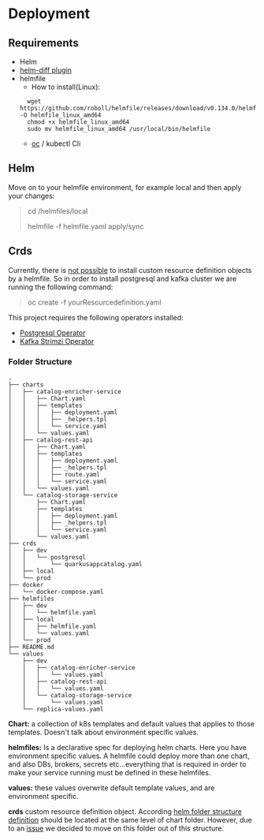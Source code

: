 # Deployment

## Requirements

* Helm
* [helm-diff plugin](https://github.com/databus23/helm-diff)
* helmfile
    * How to install(Linux):
    ```
      wget https://github.com/roboll/helmfile/releases/download/v0.134.0/helmfile_linux_amd64 -O helmfile_linux_amd64
      chmod +x helmfile_linux_amd64
      sudo mv helmfile_linux_amd64 /usr/local/bin/helmfile
    ```
  * [oc](https://docs.openshift.com/enterprise/3.2/cli_reference/manage_cli_profiles.html#manually-configuring-cli-profiles) / kubectl Cli


## Helm

Move on to your helmfile environment, for example local and then apply your changes:
> cd /helmfiles/local
>
> helmfile -f helmfile.yaml apply/sync

## Crds 

Currently, there is [not possible](https://github.com/roboll/helmfile/issues/1353) to install custom resource definition objects by a helmfile. So in order to install postgresql and kafka cluster we are running the following command:

 > oc create -f yourResourcedefinition.yaml
 >

This project requires the following operators installed:
* [Postgresql Operator](https://operatorhub.io/operator/postgresql-operator-dev4devs-com)
* [Kafka Strimzi Operator](https://strimzi.io/)

### Folder Structure
```
.
├── charts
│   ├── catalog-enricher-service
│   │   ├── Chart.yaml
│   │   ├── templates
│   │   │   ├── deployment.yaml
│   │   │   ├── _helpers.tpl
│   │   │   └── service.yaml
│   │   └── values.yaml
│   ├── catalog-rest-api
│   │   ├── Chart.yaml
│   │   ├── templates
│   │   │   ├── deployment.yaml
│   │   │   ├── _helpers.tpl
│   │   │   ├── route.yaml
│   │   │   └── service.yaml
│   │   └── values.yaml
│   └── catalog-storage-service
│       ├── Chart.yaml
│       ├── templates
│       │   ├── deployment.yaml
│       │   ├── _helpers.tpl
│       │   └── service.yaml
│       └── values.yaml
├── crds
│   ├── dev
│   │   └── postgresql
│   │       └── quarkusappcatalog.yaml
│   ├── local
│   └── prod
├── docker
│   └── docker-compose.yaml
├── helmfiles
│   ├── dev
│   │   └── helmfile.yaml
│   ├── local
│   │   ├── helmfile.yaml
│   │   └── values.yaml
│   └── prod
├── README.md
└── values
    ├── dev
    │   ├── catalog-enricher-service
    │   │   └── values.yaml
    │   ├── catalog-rest-api
    │   │   └── values.yaml
    │   └── catalog-storage-service
    │       └── values.yaml
    └── replica-values.yaml

```
**Chart:** a collection of k8s templates and default values that applies to those templates. Doesn't talk about environment specific values.

**helmfiles:** Is a declarative spec for deploying helm charts. Here you have environment specific values. A helmfile could deploy more than one chart, 
and also DBs, brokers, secrets etc...everything that is required in order to make your service running must be defined in these helmfiles. 

**values:** these values overwrite default template values, and are environment specific.

**crds** custom resource definition object. According [helm folder structure definition](https://helm.sh/docs/topics/charts/) should be located at the same level of chart folder. However, due to an [issue](https://github.com/roboll/helmfile/issues/1353) we decided to move on this folder out of this structure.  
